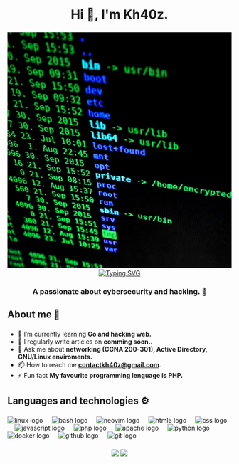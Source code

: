 <h1 align="center">Hi 👋, I'm Kh40z.</h1>

###

<div align="center">
  <img height="530" src="https://raw.githubusercontent.com/kh40zz/kh40zz/refs/heads/main/img/image.jpg"  />
</div>

<div align="center">
  <a href="https://git.io/typing-svg"><img src="https://readme-typing-svg.herokuapp.com?font=Fira+Code&duration=900&pause=1000&color=00FF41&random=true&width=435&lines=index.php%3Fid%3D1'%2520or1%3D1--%2520-;%24(tr+'!-%7D'+'*-%7D-%2B'%3C%3C%3Cn_fXd%5C%60);%3Cimg+src%3D%22PWNED%22+onerror%3D%22alert(1)%22%3E;%2F..%2F..%2F..%2F..%2F..%2Fetc%2Fpasswd;%24%7B7*7%7D" alt="Typing SVG" /></a>
</div>

###

<h3 align="center">A passionate about cybersecurity and hacking. 🔏</h3>

###

<h2 align="left">About me 🧩</h2>

###

- 🌱 I’m currently learning **Go and hacking web.**
- 📝 I regularly write articles on **comming soon..**
- 💬 Ask me about **networking (CCNA 200-301), Active Directory, GNU/Linux enviroments.**
- 📫 How to reach me **contactkh40z@gmail.com**.
- ⚡ Fun fact **My favourite programming lenguage is PHP.**


###

<h2 align="left">Languages and technologies ⚙️</h2>

###

<div align="left">
  <img src="https://cdn.jsdelivr.net/gh/devicons/devicon/icons/linux/linux-original.svg" height="40" alt="linux logo"  />
  <img width="12" />
  <img src="https://cdn.simpleicons.org/gnubash/4EAA25" height="40" alt="bash logo"  />
  <img width="12" />
  <img src="https://skillicons.dev/icons?i=neovim" height="40" alt="neovim logo"  />
  <img width="12" />
  <img src="https://cdn.simpleicons.org/html5/E34F26" height="40" alt="html5 logo"  />
  <img width="12" />
  <img src="https://cdn.jsdelivr.net/gh/devicons/devicon/icons/css3/css3-original.svg" height="40" alt="css logo"  />
  <img width="12" />
  <img src="https://cdn.simpleicons.org/javascript/F7DF1E" height="40" alt="javascript logo"  />
  <img width="12" />
  <img src="https://cdn.simpleicons.org/php/777BB4" height="40" alt="php logo"  />
  <img width="12" />
  <img src="https://cdn.jsdelivr.net/gh/devicons/devicon/icons/apache/apache-original.svg" height="40" alt="apache logo"  />
  <img width="12" />
  <img src="https://cdn.jsdelivr.net/gh/devicons/devicon/icons/python/python-original.svg" height="40" alt="python logo"  />
  <img width="12" />
  <img src="https://cdn.simpleicons.org/docker/2496ED" height="40" alt="docker logo"  />
  <img width="12" />
  <img src="https://skillicons.dev/icons?i=github" height="40" alt="github logo"  />
  <img width="12" />
  <img src="https://cdn.simpleicons.org/git/F05032" height="40" alt="git logo"  />
</div>

###
<div align="center">
  <img height="500" src="https://wakatime.com/share/@0550ec29-4d3e-4321-83aa-e4c354a833a8/32a4f1eb-150e-48c6-8f4a-b8f88b005843.svg"  />
  <img height="500" src="https://wakatime.com/share/@0550ec29-4d3e-4321-83aa-e4c354a833a8/3a659123-0224-4703-9a23-607b6cb5edc9.svg"  />
</div>
